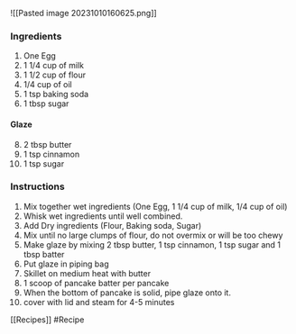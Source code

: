 ![[Pasted image 20231010160625.png]]

### Ingredients
1. One Egg
2. 1 1/4 cup of milk
3. 1 1/2 cup of flour
4. 1/4 cup of oil
5. 1 tsp baking soda
6. 1 tbsp sugar
#### Glaze
8. 2 tbsp butter
9. 1 tsp cinnamon
10. 1 tsp sugar


### Instructions
1. Mix together wet ingredients (One Egg, 1 1/4 cup of milk, 1/4 cup of oil)
2. Whisk wet ingredients until well combined.
3. Add Dry ingredients (Flour, Baking soda, Sugar)
4. Mix until no large clumps of flour, do not overmix or will be too chewy
5. Make glaze by mixing 2 tbsp butter, 1 tsp cinnamon, 1 tsp sugar and 1 tbsp batter
6. Put glaze in piping bag
7. Skillet on medium heat with butter
8. 1 scoop of pancake batter per pancake
9. When the bottom of pancake is solid, pipe glaze onto it.
10. cover with lid and steam for 4-5 minutes





[[Recipes]]
#Recipe

